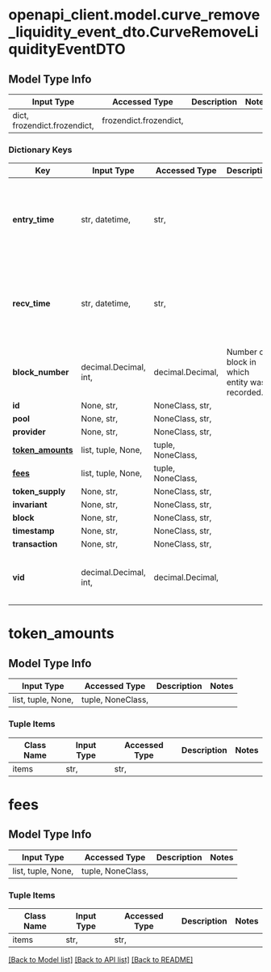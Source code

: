 # openapi_client.model.curve_remove_liquidity_event_dto.CurveRemoveLiquidityEventDTO

## Model Type Info
Input Type | Accessed Type | Description | Notes
------------ | ------------- | ------------- | -------------
dict, frozendict.frozendict,  | frozendict.frozendict,  |  | 

### Dictionary Keys
Key | Input Type | Accessed Type | Description | Notes
------------ | ------------- | ------------- | ------------- | -------------
**entry_time** | str, datetime,  | str,  |  | [optional] value must conform to RFC-3339 date-time
**recv_time** | str, datetime,  | str,  |  | [optional] value must conform to RFC-3339 date-time
**block_number** | decimal.Decimal, int,  | decimal.Decimal,  | Number of block in which entity was recorded. | [optional] value must be a 64 bit integer
**id** | None, str,  | NoneClass, str,  |  | [optional] 
**pool** | None, str,  | NoneClass, str,  |  | [optional] 
**provider** | None, str,  | NoneClass, str,  |  | [optional] 
**[token_amounts](#token_amounts)** | list, tuple, None,  | tuple, NoneClass,  |  | [optional] 
**[fees](#fees)** | list, tuple, None,  | tuple, NoneClass,  |  | [optional] 
**token_supply** | None, str,  | NoneClass, str,  |  | [optional] 
**invariant** | None, str,  | NoneClass, str,  |  | [optional] 
**block** | None, str,  | NoneClass, str,  |  | [optional] 
**timestamp** | None, str,  | NoneClass, str,  |  | [optional] 
**transaction** | None, str,  | NoneClass, str,  |  | [optional] 
**vid** | decimal.Decimal, int,  | decimal.Decimal,  |  | [optional] value must be a 64 bit integer

# token_amounts

## Model Type Info
Input Type | Accessed Type | Description | Notes
------------ | ------------- | ------------- | -------------
list, tuple, None,  | tuple, NoneClass,  |  | 

### Tuple Items
Class Name | Input Type | Accessed Type | Description | Notes
------------- | ------------- | ------------- | ------------- | -------------
items | str,  | str,  |  | 

# fees

## Model Type Info
Input Type | Accessed Type | Description | Notes
------------ | ------------- | ------------- | -------------
list, tuple, None,  | tuple, NoneClass,  |  | 

### Tuple Items
Class Name | Input Type | Accessed Type | Description | Notes
------------- | ------------- | ------------- | ------------- | -------------
items | str,  | str,  |  | 

[[Back to Model list]](../../README.md#documentation-for-models) [[Back to API list]](../../README.md#documentation-for-api-endpoints) [[Back to README]](../../README.md)

